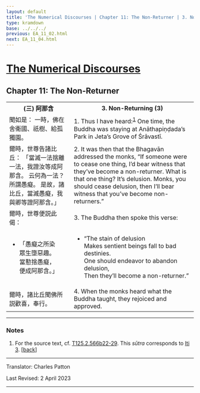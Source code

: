 ```yaml
---
layout: default
title: 'The Numerical Discourses | Chapter 11: The Non-Returner | 3. Non-Returning (3)'
type: kramdown
base: ../../../
previous: EA_11_02.html
next: EA_11_04.html
---
```


<h1><a href='../index.html'>The Numerical Discourses</a></h1>
<h2>Chapter 11: The Non-Returner</h2>

<table class="trans">
  <th class='ch'>(三) 阿那含</th>
  <th class='en'>3. Non-Returning (3)</th>
  <tr>
    <td class='ch' title='T125.2.566b22'>聞如是： 一時，佛在舍衞國、祇樹、給孤獨園。</td>
    <td id='p1'>1. Thus I have heard:<sup id="ref1"><a href="#n1">1</a></sup> One time, the Buddha was staying at Anāthapiṇḍada’s Park in Jeta’s Grove of Śrāvastī.</td>
  </tr>
  <tr>
    <td class='ch' title='T125.2.566b23'>爾時，世尊告諸比丘： 「當滅一法捨離一法，我證汝等成阿那含。 云何為一法？ 所謂愚癡。 是故，諸比丘，當滅愚癡，我與卿等證阿那含。」</td>
    <td id='p2'>2. It was then that the Bhagavān addressed the monks, “If someone were to cease one thing, I’d bear witness that they’ve become a non-returner. What is that one thing? It’s delusion. Monks, you should cease delusion, then I’ll bear witness that you’ve become non-returners.”</td>
  </tr>
  <tr>
    <td class='ch' title='T125.2.566b26'>爾時，世尊便説此偈：</td>
    <td id='p3'>3. The Buddha then spoke this verse:</td>
  </tr>
<tr>
  <td title='T125.2.566b27'><ul class='verse'>
    <li class='ch'>「愚癡之所染<br/>
    眾生墮惡趣。<br/>
    當懃捨愚癡，<br/>
    便成阿那含。」</li>
  </ul></td>
  <td><ul class='verse'>
    <li>“The stain of delusion<br/>
    Makes sentient beings fall to bad destinies.<br/>
    One should endeavor to abandon delusion,<br/>
    Then they’ll become a non-returner.”</li>
  </ul></td>
</tr>
  <tr>
    <td class='ch' title='T125.2.566b29'>爾時，諸比丘聞佛所説歡喜，奉行。</td>
    <td id='p4'>4. When the monks heard what the Buddha taught, they rejoiced and approved.</td>
  </tr>
</table>

<hr/>

<h3 id="notes">Notes</h3>

<ol class="notes-list">
<li id="n1"><p>For the source text, cf. <a href="https://cbetaonline.dila.edu.tw/zh/T02n0125_p0566b22" target="_blank">T125.2.566b22-29</a>. This <em>sūtra</em> corresponds to <a href="https://suttacentral.net/iti3" target="_blank">Iti 3</a>. [<a href="#ref1">back</a>]</p></li>
</ol>
<hr/>

<p class="translator">Translator: Charles Patton</p>
<p class='revised'>Last Revised: 2 April 2023</p>

<hr/>
